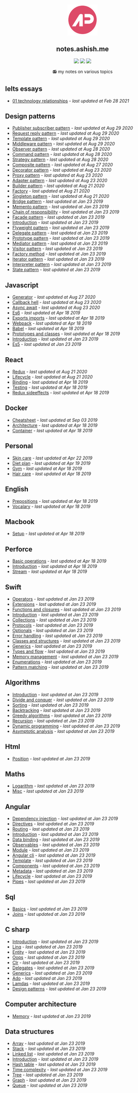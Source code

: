 <p align="center">
  <img src="https://raw.githubusercontent.com/ashishdotme/assets/master/logo.png" alt="drawing" width="100"/>
</p>

<h2 align="center">notes.ashish.me</h2>

<p align="center">
    <a href="https://img.shields.io/website?style=for-the-badge&url=https%3A%2F%2Fnotes.ashish.me"><img src="https://img.shields.io/website?style=for-the-badge&url=https%3A%2F%2Fnotes.ashish.me"></a>
<a href="https://img.shields.io/github/last-commit/ashishdotme/notes?style=for-the-badge"><img src="https://img.shields.io/github/last-commit/ashishdotme/notes?style=for-the-badge"></a>
<a href="https://img.shields.io/github/workflow/status/ashishdotme/notes/Build%20notes.ashish.me/master?style=for-the-badge"><img src="https://img.shields.io/github/workflow/status/ashishdotme/notes/Build%20notes.ashish.me/master?style=for-the-badge"></a>
</p>

<p align="center">📻 my notes on various topics</p>

<!-- index starts -->
## Ielts essays

* [01 technology relationships](https://github.com/ashishdotme/notes/blob/master/ielts-essays/01-technology-relationships.md) - *last updated at Feb 28 2021*

## Design patterns

* [Publisher subscriber pattern](https://github.com/ashishdotme/notes/blob/master/design-patterns/publisher-subscriber-pattern.md) - *last updated at Aug 29 2020*
* [Request reply pattern](https://github.com/ashishdotme/notes/blob/master/design-patterns/request-reply-pattern.md) - *last updated at Aug 29 2020*
* [Template pattern](https://github.com/ashishdotme/notes/blob/master/design-patterns/template-pattern.md) - *last updated at Aug 29 2020*
* [Middleware pattern](https://github.com/ashishdotme/notes/blob/master/design-patterns/middleware-pattern.md) - *last updated at Aug 29 2020*
* [Observer pattern](https://github.com/ashishdotme/notes/blob/master/design-patterns/observer-pattern.md) - *last updated at Aug 28 2020*
* [Command pattern](https://github.com/ashishdotme/notes/blob/master/design-patterns/command-pattern.md) - *last updated at Aug 28 2020*
* [Strategy pattern](https://github.com/ashishdotme/notes/blob/master/design-patterns/strategy-pattern.md) - *last updated at Aug 28 2020*
* [Composite pattern](https://github.com/ashishdotme/notes/blob/master/design-patterns/composite-pattern.md) - *last updated at Aug 27 2020*
* [Decorator pattern](https://github.com/ashishdotme/notes/blob/master/design-patterns/decorator-pattern.md) - *last updated at Aug 23 2020*
* [Proxy pattern](https://github.com/ashishdotme/notes/blob/master/design-patterns/proxy-pattern.md) - *last updated at Aug 23 2020*
* [Adapter pattern](https://github.com/ashishdotme/notes/blob/master/design-patterns/adapter-pattern.md) - *last updated at Aug 23 2020*
* [Builder pattern](https://github.com/ashishdotme/notes/blob/master/design-patterns/builder-pattern.md) - *last updated at Aug 21 2020*
* [Factory](https://github.com/ashishdotme/notes/blob/master/design-patterns/factory.md) - *last updated at Aug 21 2020*
* [Singleton pattern](https://github.com/ashishdotme/notes/blob/master/design-patterns/singleton-pattern.md) - *last updated at Aug 21 2020*
* [Bridge pattern](https://github.com/ashishdotme/notes/blob/master/design-patterns/bridge-pattern.md) - *last updated at Jan 23 2019*
* [Memento pattern](https://github.com/ashishdotme/notes/blob/master/design-patterns/memento-pattern.md) - *last updated at Jan 23 2019*
* [Chain of responsibility](https://github.com/ashishdotme/notes/blob/master/design-patterns/chain-of-responsibility.md) - *last updated at Jan 23 2019*
* [Facade pattern](https://github.com/ashishdotme/notes/blob/master/design-patterns/facade-pattern.md) - *last updated at Jan 23 2019*
* [Introduction](https://github.com/ashishdotme/notes/blob/master/design-patterns/introduction.md) - *last updated at Jan 23 2019*
* [Flyweight pattern](https://github.com/ashishdotme/notes/blob/master/design-patterns/flyweight-pattern.md) - *last updated at Jan 23 2019*
* [Delegate pattern](https://github.com/ashishdotme/notes/blob/master/design-patterns/delegate-pattern.md) - *last updated at Jan 23 2019*
* [Prototype pattern](https://github.com/ashishdotme/notes/blob/master/design-patterns/prototype-pattern.md) - *last updated at Jan 23 2019*
* [Mediator pattern](https://github.com/ashishdotme/notes/blob/master/design-patterns/mediator-pattern.md) - *last updated at Jan 23 2019*
* [Visitor pattern](https://github.com/ashishdotme/notes/blob/master/design-patterns/visitor-pattern.md) - *last updated at Jan 23 2019*
* [Factory method](https://github.com/ashishdotme/notes/blob/master/design-patterns/factory-method.md) - *last updated at Jan 23 2019*
* [Iterator pattern](https://github.com/ashishdotme/notes/blob/master/design-patterns/iterator-pattern.md) - *last updated at Jan 23 2019*
* [Interpreter pattern](https://github.com/ashishdotme/notes/blob/master/design-patterns/interpreter-pattern.md) - *last updated at Jan 23 2019*
* [State pattern](https://github.com/ashishdotme/notes/blob/master/design-patterns/state-pattern.md) - *last updated at Jan 23 2019*

## Javascript

* [Generator](https://github.com/ashishdotme/notes/blob/master/javascript/generator.md) - *last updated at Aug 27 2020*
* [Callback hell](https://github.com/ashishdotme/notes/blob/master/javascript/callback-hell.md) - *last updated at Aug 23 2020*
* [Async await](https://github.com/ashishdotme/notes/blob/master/javascript/async-await.md) - *last updated at Aug 23 2020*
* [Es6](https://github.com/ashishdotme/notes/blob/master/javascript/es6.md) - *last updated at Apr 18 2019*
* [Exports imports](https://github.com/ashishdotme/notes/blob/master/javascript/exports-imports.md) - *last updated at Apr 18 2019*
* [Webpack](https://github.com/ashishdotme/notes/blob/master/javascript/webpack.md) - *last updated at Apr 18 2019*
* [Babel](https://github.com/ashishdotme/notes/blob/master/javascript/babel.md) - *last updated at Apr 18 2019*
* [Prototypes and classes](https://github.com/ashishdotme/notes/blob/master/javascript/prototypes-and-classes.md) - *last updated at Apr 18 2019*
* [Introduction](https://github.com/ashishdotme/notes/blob/master/javascript/introduction.md) - *last updated at Jan 23 2019*
* [Es5](https://github.com/ashishdotme/notes/blob/master/javascript/es5.md) - *last updated at Jan 23 2019*

## React

* [Redux](https://github.com/ashishdotme/notes/blob/master/react/redux.md) - *last updated at Aug 21 2020*
* [Lifecycle](https://github.com/ashishdotme/notes/blob/master/react/lifecycle.md) - *last updated at Aug 21 2020*
* [Binding](https://github.com/ashishdotme/notes/blob/master/react/binding.md) - *last updated at Apr 18 2019*
* [Testing](https://github.com/ashishdotme/notes/blob/master/react/testing.md) - *last updated at Apr 18 2019*
* [Redux sideeffects](https://github.com/ashishdotme/notes/blob/master/react/redux-sideeffects.md) - *last updated at Apr 18 2019*

## Docker

* [Cheatsheet](https://github.com/ashishdotme/notes/blob/master/docker/cheatsheet.md) - *last updated at Sep 03 2019*
* [Architecture](https://github.com/ashishdotme/notes/blob/master/docker/architecture.md) - *last updated at Apr 18 2019*
* [Container](https://github.com/ashishdotme/notes/blob/master/docker/container.md) - *last updated at Apr 18 2019*

## Personal

* [Skin care](https://github.com/ashishdotme/notes/blob/master/personal/skin-care.md) - *last updated at Apr 22 2019*
* [Diet plan](https://github.com/ashishdotme/notes/blob/master/personal/diet-plan.md) - *last updated at Apr 19 2019*
* [Gym](https://github.com/ashishdotme/notes/blob/master/personal/gym.md) - *last updated at Apr 18 2019*
* [Hair care](https://github.com/ashishdotme/notes/blob/master/personal/hair-care.md) - *last updated at Apr 18 2019*

## English

* [Prepositions](https://github.com/ashishdotme/notes/blob/master/english/prepositions.md) - *last updated at Apr 18 2019*
* [Vocalary](https://github.com/ashishdotme/notes/blob/master/english/vocalary.md) - *last updated at Apr 18 2019*

## Macbook

* [Setup](https://github.com/ashishdotme/notes/blob/master/macbook/setup.md) - *last updated at Apr 18 2019*

## Perforce

* [Basic operations](https://github.com/ashishdotme/notes/blob/master/perforce/basic-operations.md) - *last updated at Apr 18 2019*
* [Introduction](https://github.com/ashishdotme/notes/blob/master/perforce/introduction.md) - *last updated at Apr 18 2019*
* [Stream](https://github.com/ashishdotme/notes/blob/master/perforce/stream.md) - *last updated at Apr 18 2019*

## Swift

* [Operators](https://github.com/ashishdotme/notes/blob/master/swift/operators.md) - *last updated at Jan 23 2019*
* [Extensions](https://github.com/ashishdotme/notes/blob/master/swift/extensions.md) - *last updated at Jan 23 2019*
* [Functions and closures](https://github.com/ashishdotme/notes/blob/master/swift/functions-and-closures.md) - *last updated at Jan 23 2019*
* [Introduction](https://github.com/ashishdotme/notes/blob/master/swift/introduction.md) - *last updated at Jan 23 2019*
* [Collections](https://github.com/ashishdotme/notes/blob/master/swift/collections.md) - *last updated at Jan 23 2019*
* [Protocols](https://github.com/ashishdotme/notes/blob/master/swift/protocols.md) - *last updated at Jan 23 2019*
* [Optionals](https://github.com/ashishdotme/notes/blob/master/swift/optionals.md) - *last updated at Jan 23 2019*
* [Error handling](https://github.com/ashishdotme/notes/blob/master/swift/error-handling.md) - *last updated at Jan 23 2019*
* [Classes and structures](https://github.com/ashishdotme/notes/blob/master/swift/classes-and-structures.md) - *last updated at Jan 23 2019*
* [Generics](https://github.com/ashishdotme/notes/blob/master/swift/generics.md) - *last updated at Jan 23 2019*
* [Types and flow](https://github.com/ashishdotme/notes/blob/master/swift/types-and-flow.md) - *last updated at Jan 23 2019*
* [Memory management](https://github.com/ashishdotme/notes/blob/master/swift/memory-management.md) - *last updated at Jan 23 2019*
* [Enumerations](https://github.com/ashishdotme/notes/blob/master/swift/enumerations.md) - *last updated at Jan 23 2019*
* [Pattern matching](https://github.com/ashishdotme/notes/blob/master/swift/pattern-matching.md) - *last updated at Jan 23 2019*

## Algorithms

* [Introduction](https://github.com/ashishdotme/notes/blob/master/algorithms/introduction.md) - *last updated at Jan 23 2019*
* [Divide and conquer](https://github.com/ashishdotme/notes/blob/master/algorithms/divide-and-conquer.md) - *last updated at Jan 23 2019*
* [Sorting](https://github.com/ashishdotme/notes/blob/master/algorithms/sorting.md) - *last updated at Jan 23 2019*
* [Backtracking](https://github.com/ashishdotme/notes/blob/master/algorithms/backtracking.md) - *last updated at Jan 23 2019*
* [Greedy algorithms](https://github.com/ashishdotme/notes/blob/master/algorithms/greedy-algorithms.md) - *last updated at Jan 23 2019*
* [Recursion](https://github.com/ashishdotme/notes/blob/master/algorithms/recursion.md) - *last updated at Jan 23 2019*
* [Dynamic programming](https://github.com/ashishdotme/notes/blob/master/algorithms/dynamic-programming.md) - *last updated at Jan 23 2019*
* [Asymptotic analysis](https://github.com/ashishdotme/notes/blob/master/algorithms/asymptotic-analysis.md) - *last updated at Jan 23 2019*

## Html

* [Position](https://github.com/ashishdotme/notes/blob/master/html/position.md) - *last updated at Jan 23 2019*

## Maths

* [Logarithm](https://github.com/ashishdotme/notes/blob/master/maths/logarithm.md) - *last updated at Jan 23 2019*
* [Misc](https://github.com/ashishdotme/notes/blob/master/maths/misc.md) - *last updated at Jan 23 2019*

## Angular

* [Dependency injection](https://github.com/ashishdotme/notes/blob/master/angular/dependency-injection.md) - *last updated at Jan 23 2019*
* [Directives](https://github.com/ashishdotme/notes/blob/master/angular/directives.md) - *last updated at Jan 23 2019*
* [Routing](https://github.com/ashishdotme/notes/blob/master/angular/routing.md) - *last updated at Jan 23 2019*
* [Introduction](https://github.com/ashishdotme/notes/blob/master/angular/introduction.md) - *last updated at Jan 23 2019*
* [Data binding](https://github.com/ashishdotme/notes/blob/master/angular/data-binding.md) - *last updated at Jan 23 2019*
* [Observables](https://github.com/ashishdotme/notes/blob/master/angular/observables.md) - *last updated at Jan 23 2019*
* [Module](https://github.com/ashishdotme/notes/blob/master/angular/module.md) - *last updated at Jan 23 2019*
* [Angular cli](https://github.com/ashishdotme/notes/blob/master/angular/angular-cli.md) - *last updated at Jan 23 2019*
* [Template](https://github.com/ashishdotme/notes/blob/master/angular/template.md) - *last updated at Jan 23 2019*
* [Components](https://github.com/ashishdotme/notes/blob/master/angular/components.md) - *last updated at Jan 23 2019*
* [Metadata](https://github.com/ashishdotme/notes/blob/master/angular/metadata.md) - *last updated at Jan 23 2019*
* [Lifecycle](https://github.com/ashishdotme/notes/blob/master/angular/lifecycle.md) - *last updated at Jan 23 2019*
* [Pipes](https://github.com/ashishdotme/notes/blob/master/angular/pipes.md) - *last updated at Jan 23 2019*

## Sql

* [Basics](https://github.com/ashishdotme/notes/blob/master/sql/basics.md) - *last updated at Jan 23 2019*
* [Joins](https://github.com/ashishdotme/notes/blob/master/sql/joins.md) - *last updated at Jan 23 2019*

## C sharp

* [Introduction](https://github.com/ashishdotme/notes/blob/master/c-sharp/introduction.md) - *last updated at Jan 23 2019*
* [Linq](https://github.com/ashishdotme/notes/blob/master/c-sharp/linq.md) - *last updated at Jan 23 2019*
* [Entity](https://github.com/ashishdotme/notes/blob/master/c-sharp/entity.md) - *last updated at Jan 23 2019*
* [Oops](https://github.com/ashishdotme/notes/blob/master/c-sharp/oops.md) - *last updated at Jan 23 2019*
* [Clr](https://github.com/ashishdotme/notes/blob/master/c-sharp/CLR.md) - *last updated at Jan 23 2019*
* [Delegates](https://github.com/ashishdotme/notes/blob/master/c-sharp/delegates.md) - *last updated at Jan 23 2019*
* [Generics](https://github.com/ashishdotme/notes/blob/master/c-sharp/generics.md) - *last updated at Jan 23 2019*
* [Ado](https://github.com/ashishdotme/notes/blob/master/c-sharp/ado.md) - *last updated at Jan 23 2019*
* [Lamdas](https://github.com/ashishdotme/notes/blob/master/c-sharp/lamdas.md) - *last updated at Jan 23 2019*
* [Design patterns](https://github.com/ashishdotme/notes/blob/master/c-sharp/design-patterns.md) - *last updated at Jan 23 2019*

## Computer architecture

* [Memory](https://github.com/ashishdotme/notes/blob/master/computer-architecture/memory.md) - *last updated at Jan 23 2019*

## Data structures

* [Array](https://github.com/ashishdotme/notes/blob/master/data-structures/array.md) - *last updated at Jan 23 2019*
* [Stack](https://github.com/ashishdotme/notes/blob/master/data-structures/stack.md) - *last updated at Jan 23 2019*
* [Linked list](https://github.com/ashishdotme/notes/blob/master/data-structures/linked-list.md) - *last updated at Jan 23 2019*
* [Introduction](https://github.com/ashishdotme/notes/blob/master/data-structures/introduction.md) - *last updated at Jan 23 2019*
* [Hash table](https://github.com/ashishdotme/notes/blob/master/data-structures/hash-table.md) - *last updated at Jan 23 2019*
* [Time complexity](https://github.com/ashishdotme/notes/blob/master/data-structures/time-complexity.md) - *last updated at Jan 23 2019*
* [Tree](https://github.com/ashishdotme/notes/blob/master/data-structures/tree.md) - *last updated at Jan 23 2019*
* [Graph](https://github.com/ashishdotme/notes/blob/master/data-structures/graph.md) - *last updated at Jan 23 2019*
* [Queue](https://github.com/ashishdotme/notes/blob/master/data-structures/queue.md) - *last updated at Jan 23 2019*
<!-- index ends -->
